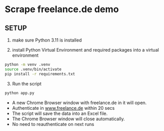 # Scrape freelance.de demo

## SETUP
1. make sure Python 3.11 is installed

2. install Python Virtual Environment and required packages into a virtual environment
```bash
python -m venv .venv
source .venv/bin/activate
pip install -r requirements.txt
```

3. Run the script
```bash
python app.py
```
* A new Chrome Browser window with freelance.de in it will open.
* Authenticate in www.freelance.de within 20 secs
* The script will save the data into an Excel file.
* The Chrome Browser window will close automatically.
* No need to reauthenticate on next runs